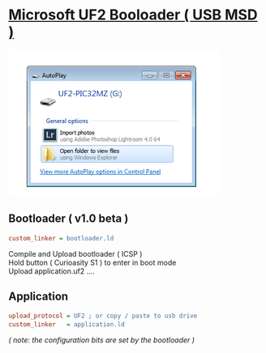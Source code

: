# [Microsoft UF2 Booloader ( USB MSD )](https://github.com/microsoft/uf2)

![pic32mz](https://raw.githubusercontent.com/Wiz-IO/examples-XC32/main/PIC32MZ-EFM-UF2/UF2.jpg)

## Bootloader ( v1.0 beta )
```ini
custom_linker = bootloader.ld 
```
Compile and Upload bootloader ( ICSP )<br>
Hold button ( Curioasity S1 ) to enter in boot mode<br>
Upload application.uf2 ....

## Application
```ini
upload_protocol = UF2 ; or copy / paste to usb drive
custom_linker   = application.ld
```

_( note: the configuration bits are set by the bootloader )_
